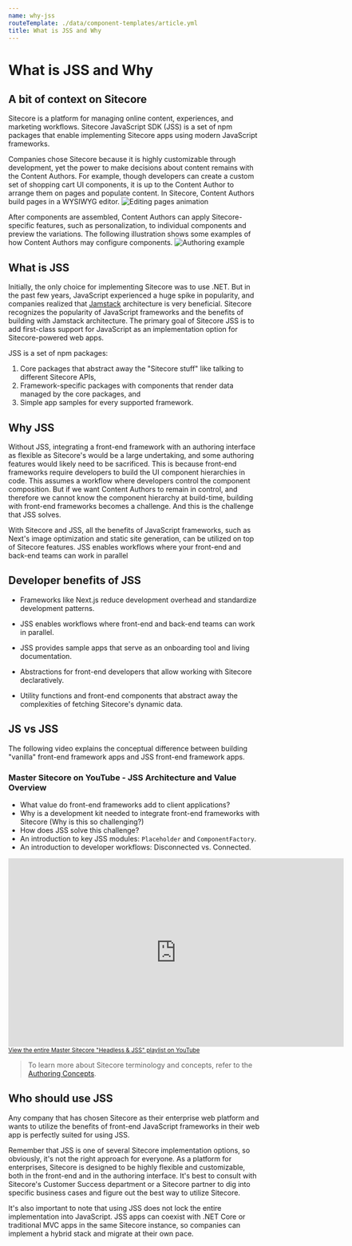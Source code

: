 ```yaml
---
name: why-jss
routeTemplate: ./data/component-templates/article.yml
title: What is JSS and Why
---
```

# What is JSS and Why

## A bit of context on Sitecore
Sitecore is a platform for managing online content, experiences, and marketing workflows. Sitecore JavaScript SDK (JSS) is a set of npm packages that enable implementing Sitecore apps using modern JavaScript frameworks.

Companies chose Sitecore because it is highly customizable through development, yet the power to make decisions about content remains with the Content Authors. For example, though developers can create a custom set of shopping cart UI components, it is up to the Content Author to arrange them on pages and populate content. In Sitecore, Content Authors build pages in a WYSIWYG editor.
![Editing pages animation](/assets/img/editing-pages.gif)

After components are assembled, Content Authors can apply Sitecore-specific features, such as personalization, to individual components and preview the variations. The following illustration shows some examples of how Content Authors may configure components.
![Authoring example](/assets/img/authoring-example.png)

## What is JSS
Initially, the only choice for implementing Sitecore was to use .NET. But in the past few years, JavaScript experienced a huge spike in popularity, and companies realized that [Jamstack](https://jamstack.org/) architecture is very beneficial. Sitecore recognizes the popularity of JavaScript frameworks and the benefits of building with Jamstack architecture. The primary goal of Sitecore JSS is to add first-class support for JavaScript as an implementation option for Sitecore-powered web apps.

JSS is a set of npm packages:
1. Core packages that abstract away the "Sitecore stuff" like talking to different Sitecore APIs,
2. Framework-specific packages with components that render data managed by the core packages, and
3. Simple app samples for every supported framework. 

## Why JSS
Without JSS, integrating a front-end framework with an authoring interface as flexible as Sitecore's would be a large undertaking, and some authoring features would likely need to be sacrificed. This is because front-end frameworks require developers to build the UI component hierarchies in code. This assumes a workflow where developers control the component composition. But if we want Content Authors to remain in control, and therefore we cannot know the component hierarchy at build-time, building with front-end frameworks becomes a challenge. And this is the challenge that JSS solves.

With Sitecore and JSS, all the benefits of JavaScript frameworks, such as Next's image optimization and static site generation, can be utilized on top of Sitecore features. JSS enables workflows where your front-end and back-end teams can work in parallel

## Developer benefits of JSS

- Frameworks like Next.js reduce development overhead and standardize development patterns.

- JSS enables workflows where front-end and back-end teams can work in parallel.

-	JSS provides sample apps that serve as an onboarding tool and living documentation.

- Abstractions for front-end developers that allow working with Sitecore declaratively.

- Utility functions and front-end components that abstract away the complexities of fetching Sitecore's dynamic data.


## JS vs JSS

The following video explains the conceptual difference between building "vanilla" front-end framework apps and JSS front-end framework apps.

### Master Sitecore on YouTube - JSS Architecture and Value Overview
- What value do front-end frameworks add to client applications?
- Why is a development kit needed to integrate front-end frameworks with Sitecore (Why is this so challenging?)
- How does JSS solve this challenge?
- An introduction to key JSS modules: `Placeholder` and `ComponentFactory`.
- An introduction to developer workflows: Disconnected vs. Connected.

<p>
  <iframe width="672" height="378" src="https://www.youtube.com/embed/NzZz2U8XAxg" frameborder="0" allow="accelerometer; encrypted-media; gyroscope; picture-in-picture" allowfullscreen></iframe>
  <small style="display:block">
    <a href="https://www.youtube.com/playlist?list=PL1jJVFm_lGnwZup4L4BjITS2sKr4rpMfI" target="_blank">
      View the entire Master Sitecore "Headless &amp; JSS" playlist on YouTube
    </a>
  </small>
</p>


> To learn more about Sitecore terminology and concepts, refer to the [Authoring Concepts](/docs/introduction/content-authoring-concepts).

## Who should use JSS
Any company that has chosen Sitecore as their enterprise web platform and wants to utilize the benefits of front-end JavaScript frameworks in their web app is perfectly suited for using JSS.

Remember that JSS is one of several Sitecore implementation options, so obviously, it's not the right approach for everyone. As a platform for enterprises, Sitecore is designed to be highly flexible and customizable, both in the front-end and in the authoring interface. It's best to consult with Sitecore's Customer Success department or a Sitecore partner to dig into specific business cases and figure out the best way to utilize Sitecore.

It's also important to note that using JSS does not lock the entire implementation into JavaScript. JSS apps can coexist with .NET Core or traditional MVC apps in the same Sitecore instance, so companies can implement a hybrid stack and migrate at their own pace.
